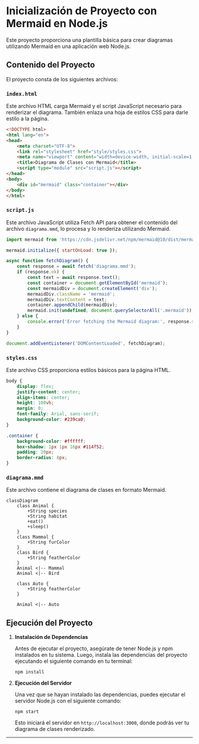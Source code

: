 # Inicialización de Proyecto con Mermaid en Node.js

Este proyecto proporciona una plantilla básica para crear diagramas utilizando Mermaid en una aplicación web Node.js.

## Contenido del Proyecto

El proyecto consta de los siguientes archivos:

### `index.html`

Este archivo HTML carga Mermaid y el script JavaScript necesario para renderizar el diagrama. También enlaza una hoja de estilos CSS para darle estilo a la página.

```html
<!DOCTYPE html>
<html lang="en">
<head>
    <meta charset="UTF-8">
    <link rel="stylesheet" href="style/styles.css">
    <meta name="viewport" content="width=device-width, initial-scale=1.0">
    <title>Diagrama de Clases con Mermaid</title>
    <script type="module" src="script.js"></script>
</head>
<body>
    <div id="mermaid" class="container"></div>
</body>
</html>
```

### `script.js`

Este archivo JavaScript utiliza Fetch API para obtener el contenido del archivo `diagrama.mmd`, lo procesa y lo renderiza utilizando Mermaid.

```javascript
import mermaid from 'https://cdn.jsdelivr.net/npm/mermaid@10/dist/mermaid.esm.min.mjs';

mermaid.initialize({ startOnLoad: true });

async function fetchDiagram() {
    const response = await fetch('diagrama.mmd');
    if (response.ok) {
        const text = await response.text();
        const container = document.getElementById('mermaid');
        const mermaidDiv = document.createElement('div');
        mermaidDiv.className = 'mermaid';
        mermaidDiv.textContent = text;
        container.appendChild(mermaidDiv);
        mermaid.init(undefined, document.querySelectorAll('.mermaid'));
    } else {
        console.error('Error fetching the Mermaid diagram:', response.statusText);
    }
}

document.addEventListener('DOMContentLoaded', fetchDiagram);
```

### `styles.css`

Este archivo CSS proporciona estilos básicos para la página HTML.

```css
body {
    display: flex;
    justify-content: center;
    align-items: center;
    height: 100vh;
    margin: 0;
    font-family: Arial, sans-serif;
    background-color: #239ca0;
}

.container {
    background-color: #ffffff;
    box-shadow: 1px 1px 16px #114f52;
    padding: 20px;
    border-radius: 8px;
}
```

### `diagrama.mmd`

Este archivo contiene el diagrama de clases en formato Mermaid.

```mermaid
classDiagram
    class Animal {
        +String species
        +String habitat
        +eat()
        +sleep()
    }
    class Mammal {
        +String furColor
    }
    class Bird {
        +String featherColor
    }
    Animal <|-- Mammal
    Animal <|-- Bird

    class Auto {
        +String featherColor
    }

    Animal <|-- Auto
```

## Ejecución del Proyecto

1. **Instalación de Dependencias**

   Antes de ejecutar el proyecto, asegúrate de tener Node.js y npm instalados en tu sistema. Luego, instala las dependencias del proyecto ejecutando el siguiente comando en tu terminal:

   ```
   npm install
   ```

2. **Ejecución del Servidor**

   Una vez que se hayan instalado las dependencias, puedes ejecutar el servidor Node.js con el siguiente comando:

   ```
   npm start
   ```

   Esto iniciará el servidor en `http://localhost:3000`, donde podrás ver tu diagrama de clases renderizado.



---